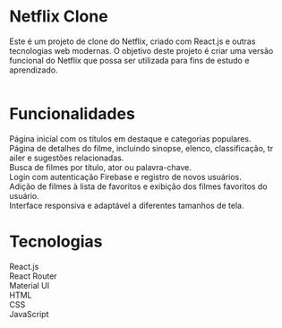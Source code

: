 # Netflix Clone
Este é um projeto de clone do Netflix, criado com React.js e outras tecnologias web modernas. O objetivo deste projeto é criar uma versão funcional do Netflix que possa ser utilizada para fins de estudo e aprendizado.

<img src="https://user-images.githubusercontent.com/100389856/227387647-6eb9ca20-40f6-4d9b-a8b8-13a3fe02d7fe.png" alt="" />

# Funcionalidades
Página inicial com os títulos em destaque e categorias populares.<br>
Página de detalhes do filme, incluindo sinopse, elenco, classificação, tr<br>ailer e sugestões relacionadas.<br>
Busca de filmes por título, ator ou palavra-chave.<br>
Login com autenticação Firebase e registro de novos usuários.<br>
Adição de filmes à lista de favoritos e exibição dos filmes favoritos do usuário.<br>
Interface responsiva e adaptável a diferentes tamanhos de tela.<br>

# Tecnologias
React.js<br>
React Router<br>
Material UI<br>
HTML<br>
CSS<br>
JavaScript<br>
